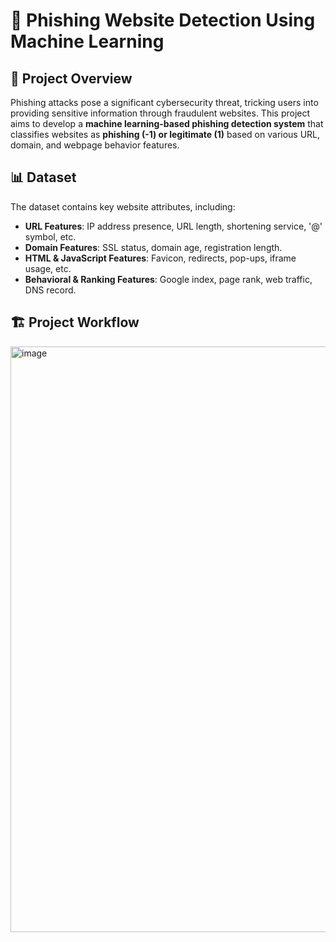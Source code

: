 # 🚀 Phishing Website Detection Using Machine Learning  

## 📌 Project Overview  
Phishing attacks pose a significant cybersecurity threat, tricking users into providing sensitive information through fraudulent websites. This project aims to develop a **machine learning-based phishing detection system** that classifies websites as **phishing (-1) or legitimate (1)** based on various URL, domain, and webpage behavior features.  

## 📊 Dataset  
The dataset contains key website attributes, including:  
- **URL Features**: IP address presence, URL length, shortening service, '@' symbol, etc.  
- **Domain Features**: SSL status, domain age, registration length.  
- **HTML & JavaScript Features**: Favicon, redirects, pop-ups, iframe usage, etc.  
- **Behavioral & Ranking Features**: Google index, page rank, web traffic, DNS record.  

## 🏗️ Project Workflow 

<img width="937" alt="image" src="https://github.com/user-attachments/assets/6f1f4de2-7b2a-4a2f-b3c8-0b9d60d867ed" />
